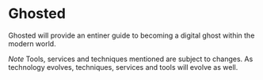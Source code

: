 # Ghosted
Ghosted will provide an entiner guide to becoming a digital ghost within the modern world.

*Note* Tools, services and techniques mentioned are subject to changes. As technology evolves, techniques, services and tools will evolve as well.
